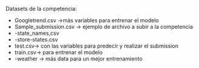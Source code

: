 Datasets de la competencia:

- Googletrend.csv ->más variables para entrenar el modelo
- Sample_submission.csv -> ejemplo de archivo a subir a la competencia
- -state_names,csv
- -store-states.csv
- test.csv-> con las variables para predecir y realizar el submission
- train.csv-> para entrenar el modelo
- -weather -> más data para un mejor entrenamiento
